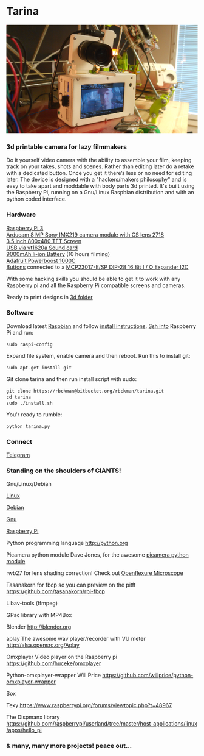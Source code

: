 # Tarina #

![Tarina Leone, one done & one in post processing stage](docs/tarina-leone.jpg)

### 3d printable camera for lazy filmmakers ###
Do it yourself video camera with the ability to assemble your film, keeping track on your takes, shots and scenes. Rather than editing later do a retake with a dedicated button. Once you get it there’s less or no need for editing later. The device is designed with a "hackers/makers philosophy" and is easy to take apart and moddable with body parts 3d printed. It's built using the Raspberry Pi, running on a Gnu/Linux Raspbian distribution and with an python coded interface.

### Hardware ###
[Raspberry Pi 3](https://www.raspberrypi.org/products/raspberry-pi-3-model-b/)<br>
[Arducam 8 MP Sony IMX219 camera module with CS lens 2718](http://www.uctronics.com/arducam-8-mp-sony-imx219-camera-module-with-cs-lens-2717-for-raspberry-pi.html)<br>
[3.5 inch 800x480 TFT Screen](https://www.aliexpress.com/store/product/U-Geek-Raspberry-Pi-3-5-inch-800-480-TFT-Screen-HD-HighSpeed-LCD-Module-3/1954241_32672157641.html)<br>
[USB via vt1620a Sound card](https://www.aliexpress.com/item/Professional-External-USB-Sound-Card-Adapter-Virtual-7-1-Channel-3D-Audio-with-3-5mm-Headset/32588038556.html?spm=2114.01010208.8.8.E8ZKLB)<br>
[9000mAh li-ion Battery](https://www.aliexpress.com/item/3-7v-9000mAh-capacity-18650-Rechargeable-lithium-battery-pack-18650-jump-starter/32619902319.html?spm=2114.13010608.0.0.XcKleV) (10 hours filming)<br>
[Adafruit Powerboost 1000C](https://www.ebay.com/itm/Adafruit-PowerBoost-1000-Charger-Rechargeable-5V-Lipo-USB-Boost-1A-1000C-A/282083284436?epid=2256108887&hash=item41ad7955d4%3Ag%3ALesAAOSwkQZbYXrn&_sacat=0&_nkw=powerboost+1000c&_from=R40&rt=nc&_trksid=m570.l1313)<br>
[Buttons](http://www.ebay.com/itm/151723036469?_trksid=p2057872.m2749.l2649&ssPageName=STRK%3AMEBIDX%3AIT) connected to a [MCP23017-E/SP DIP-28 16 Bit I / O Expander I2C](http://www.ebay.com/sch/sis.html?_nkw=5Pcs+MCP23017+E+SP+DIP+28+16+Bit+I+O+Expander+I2C+TOP+GM&_trksid=p2047675.m4100)

With some hacking skills you should be able to get it to work with any Raspberry pi and all the Raspberry Pi compatible screens and cameras.

Ready to print designs in [3d folder](https://github.com/rbckman/tarina/tree/master/3d)

### Software ###
Download latest [Raspbian](https://www.raspberrypi.org/downloads/raspbian/) and follow [install instructions](https://www.raspberrypi.org/documentation/installation/installing-images/README.md).
[Ssh into](https://www.raspberrypi.org/documentation/remote-access/ssh/) Raspberry Pi and run:
```
sudo raspi-config
```
Expand file system, enable camera and then reboot.
Run this to install git:
```
sudo apt-get install git
```
Git clone tarina and then run install script with sudo:
```
git clone https://rbckman@bitbucket.org/rbckman/tarina.git
cd tarina
sudo ./install.sh
```
You'r ready to rumble:
```
python tarina.py
```
### Connect ###

[Telegram](https://t.me/tarinadiy)

### Standing on the shoulders of GIANTS! ###

Gnu/Linux/Debian

[Linux](https://github.com/torvalds/linux)

[Debian](https://debian.org)

[Gnu](https://gnu.org)

[Raspberry Pi](https://raspberrypi.org)

Python programming language
http://python.org

Picamera python module
Dave Jones, for the awesome [picamera python module](https://github.com/waveform80/picamera)

rwb27 for lens shading correction! Check out [Openflexure Microscope](https://github.com/rwb27/openflexure_microscope)

Tasanakorn for fbcp so you can preview on the pitft
https://github.com/tasanakorn/rpi-fbcp

Libav-tools (ffmpeg)

GPac library with MP4Box

Blender
http://blender.org

aplay
The awesome wav player/recorder with VU meter
http://alsa.opensrc.org/Aplay

Omxplayer
Video player on the Raspberry pi
https://github.com/huceke/omxplayer

Python-omxplayer-wrapper
Will Price
https://github.com/willprice/python-omxplayer-wrapper

Sox

Texy
https://www.raspberrypi.org/forums/viewtopic.php?t=48967

The Dispmanx library
https://github.com/raspberrypi/userland/tree/master/host_applications/linux/apps/hello_pi

### & many, many more projects! peace out...
